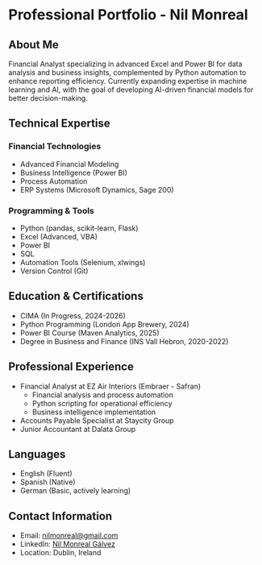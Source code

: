 # Professional Portfolio - Nil Monreal

## About Me
Financial Analyst specializing in advanced Excel and Power BI for data analysis and business insights, complemented by Python automation to enhance reporting efficiency. Currently expanding expertise in machine learning and AI, with the goal of developing AI-driven financial models for better decision-making.

## Technical Expertise

### Financial Technologies
- Advanced Financial Modeling
- Business Intelligence (Power BI)
- Process Automation
- ERP Systems (Microsoft Dynamics, Sage 200)

### Programming & Tools
- Python (pandas, scikit-learn, Flask)
- Excel (Advanced, VBA)
- Power BI
- SQL
- Automation Tools (Selenium, xlwings)
- Version Control (Git)

## Education & Certifications
- CIMA (In Progress, 2024-2026)
- Python Programming (London App Brewery, 2024)
- Power BI Course (Maven Analytics, 2025)
- Degree in Business and Finance (INS Vall Hebron, 2020-2022)

## Professional Experience
- Financial Analyst at EZ Air Interiors (Embraer - Safran)
  - Financial analysis and process automation
  - Python scripting for operational efficiency
  - Business intelligence implementation
- Accounts Payable Specialist at Staycity Group
- Junior Accountant at Dalata Group

## Languages
- English (Fluent)
- Spanish (Native)
- German (Basic, actively learning)

## Contact Information
- Email: nilmonreal@gmail.com
- LinkedIn: [Nil Monreal Gálvez](https://www.linkedin.com/in/nilmonreal-g%C3%A1lvez90a206258/)
- Location: Dublin, Ireland
